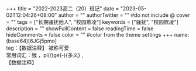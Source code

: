+++
title = "2022-2023高二（20）班记"
date = "2023-05-02T12:04:26+08:00"
author = ""
authorTwitter = "" #do not include @
cover = ""
tags = ["长期骚扰他人", "校园欺凌"]
keywords = ["骚扰", "校园欺凌"]
description = ""
showFullContent = false
readingTime = false
hideComments = false
color = "" #color from the theme settings
+++
name: (base64)[6JGj5pmo]<br>
tag：【数据注释】<!--打jiao--> 被称可爱<br>
常用词汇：猴 ，pi(/)ge(-){多义} ,<!--打jiao--><br>
【数据注释】<!--Honkai3rd,碧蓝档案,群星玩家--><br>